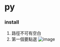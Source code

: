 # py

### install
1. 路徑不可有空白
2. 第一個要點選
![image](https://user-images.githubusercontent.com/11582103/180693559-2ae98a61-c6f3-4ff3-a4da-06b941938820.png)
